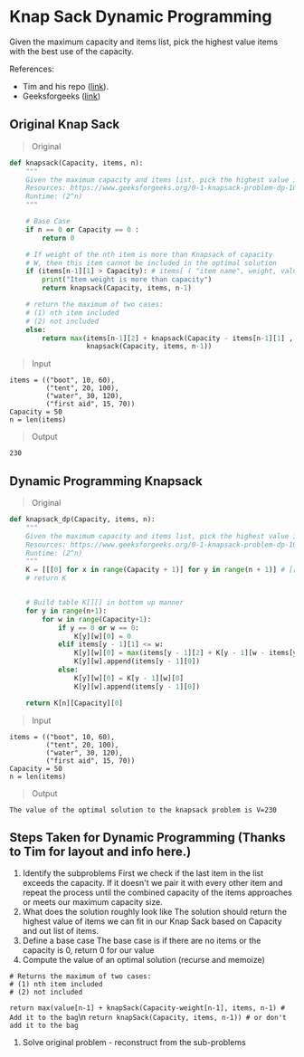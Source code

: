 # Knap Sack Dynamic Programming

Given the maximum capacity and items list, pick the highest value items with the best use of the capacity.

References:
* Tim and his repo ([link](https://github.com/daisukiyo/cs-2.2/blob/master/challenges/challenge-4/Part-1/README.md)).
* Geeksforgeeks ([link](https://www.geeksforgeeks.org/0-1-knapsack-problem-dp-10/))

## Original Knap Sack
> Original
```Python
def knapsack(Capacity, items, n):
    """
    Given the maximum capacity and items list, pick the highest value items with the best use of the capacity.
    Resources: https://www.geeksforgeeks.org/0-1-knapsack-problem-dp-10/
    Runtime: (2^n)
    """

    # Base Case
    if n == 0 or Capacity == 0 :
        return 0

    # If weight of the nth item is more than Knapsack of capacity
    # W, then this item cannot be included in the optimal solution
    if (items[n-1][1] > Capacity): # items[ ( "item name", weight, value ), ...]
        print("Item weight is more than capacity")
        return knapsack(Capacity, items, n-1)

    # return the maximum of two cases:
    # (1) nth item included
    # (2) not included
    else:
        return max(items[n-1][2] + knapsack(Capacity - items[n-1][1] , items, n-1),
                   knapsack(Capacity, items, n-1))
```
> Input
```
items = (("boot", 10, 60),
         ("tent", 20, 100),
         ("water", 30, 120),
         ("first aid", 15, 70))
Capacity = 50
n = len(items)
```

> Output
```
230
```

## Dynamic Programming Knapsack
> Original
```Python
def knapsack_dp(Capacity, items, n):
    """
    Given the maximum capacity and items list, pick the highest value items with the best use of the capacity. Using Dynamic programming.
    Resources: https://www.geeksforgeeks.org/0-1-knapsack-problem-dp-10/
    Runtime: (2^n)
    """
    K = [[[0] for x in range(Capacity + 1)] for y in range(n + 1)] # [[0, ...range(Capacity + 1)], ...range(n + 1)]
    # return K


    # Build table K[][] in bottom up manner
    for y in range(n+1):
        for w in range(Capacity+1):
            if y == 0 or w == 0:
                K[y][w][0] = 0
            elif items[y - 1][1] <= w:
                K[y][w][0] = max(items[y - 1][2] + K[y - 1][w - items[y-1][1]][0],  K[y-1][w][0])
                K[y][w].append(items[y - 1][0])
            else:
                K[y][w][0] = K[y - 1][w][0]
                K[y][w].append(items[y - 1][0])

    return K[n][Capacity][0]
```
> Input
```
items = (("boot", 10, 60),
         ("tent", 20, 100),
         ("water", 30, 120),
         ("first aid", 15, 70))
Capacity = 50
n = len(items)
```

> Output
```
The value of the optimal solution to the knapsack problem is V=230
```

## Steps Taken for Dynamic Programming (Thanks to Tim for layout and info here.)
1. Identify the subproblems
First we check if the last item in the list exceeds the capacity. If it doesn't we pair it with every other item and repeat the process until the combined capacity of the items approaches or meets our maximum capacity size.
1. What does the solution roughly look like
The solution should return the highest value of items we can fit in our Knap Sack based on Capacity and out list of items.
1. Define a base case
The base case is if there are no items or the capacity is 0, return 0 for our value
1. Compute the value of an optimal solution (recurse and memoize)
```
# Returns the maximum of two cases:
# (1) nth item included
# (2) not included
```
`return max(value[n-1] + knapSack(Capacity-weight[n-1], items, n-1) # Add it to the bag`\n
`return knapSack(Capacity, items, n-1)) # or don't add it to the bag`
1. Solve original problem - reconstruct from the sub-problems
